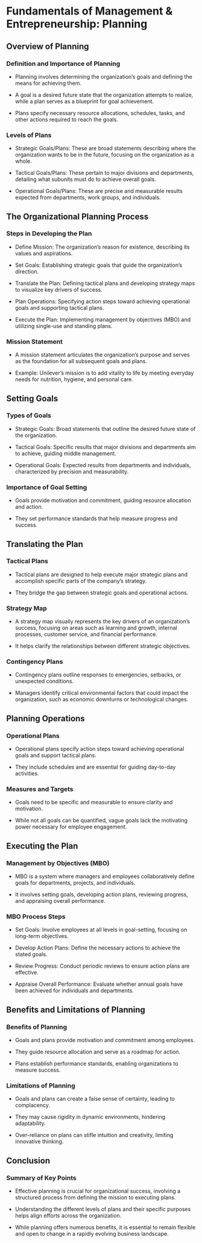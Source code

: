 # Fundamentals of Management & Entrepreneurship: Planning

## Overview of Planning

### Definition and Importance of Planning

- Planning involves determining the organization’s goals and defining the means for achieving them.

- A goal is a desired future state that the organization attempts to realize, while a plan serves as a blueprint for goal achievement.

- Plans specify necessary resource allocations, schedules, tasks, and other actions required to reach the goals.

### Levels of Plans

- Strategic Goals/Plans: These are broad statements describing where the organization wants to be in the future, focusing on the organization as a whole.

- Tactical Goals/Plans: These pertain to major divisions and departments, detailing what subunits must do to achieve overall goals.

- Operational Goals/Plans: These are precise and measurable results expected from departments, work groups, and individuals.

## The Organizational Planning Process

### Steps in Developing the Plan

- Define Mission: The organization’s reason for existence, describing its values and aspirations.

- Set Goals: Establishing strategic goals that guide the organization’s direction.

- Translate the Plan: Defining tactical plans and developing strategy maps to visualize key drivers of success.

- Plan Operations: Specifying action steps toward achieving operational goals and supporting tactical plans.

- Execute the Plan: Implementing management by objectives (MBO) and utilizing single-use and standing plans.

### Mission Statement

- A mission statement articulates the organization’s purpose and serves as the foundation for all subsequent goals and plans.

- Example: Unilever’s mission is to add vitality to life by meeting everyday needs for nutrition, hygiene, and personal care.

## Setting Goals

### Types of Goals

- Strategic Goals: Broad statements that outline the desired future state of the organization.

- Tactical Goals: Specific results that major divisions and departments aim to achieve, guiding middle management.

- Operational Goals: Expected results from departments and individuals, characterized by precision and measurability.

### Importance of Goal Setting

- Goals provide motivation and commitment, guiding resource allocation and action.

- They set performance standards that help measure progress and success.

## Translating the Plan

### Tactical Plans

- Tactical plans are designed to help execute major strategic plans and accomplish specific parts of the company’s strategy.

- They bridge the gap between strategic goals and operational actions.

### Strategy Map

- A strategy map visually represents the key drivers of an organization’s success, focusing on areas such as learning and growth, internal processes, customer service, and financial performance.

- It helps clarify the relationships between different strategic objectives.

### Contingency Plans

- Contingency plans outline responses to emergencies, setbacks, or unexpected conditions.

- Managers identify critical environmental factors that could impact the organization, such as economic downturns or technological changes.

## Planning Operations

### Operational Plans

- Operational plans specify action steps toward achieving operational goals and support tactical plans.

- They include schedules and are essential for guiding day-to-day activities.

### Measures and Targets

- Goals need to be specific and measurable to ensure clarity and motivation.

- While not all goals can be quantified, vague goals lack the motivating power necessary for employee engagement.

## Executing the Plan

### Management by Objectives (MBO)

- MBO is a system where managers and employees collaboratively define goals for departments, projects, and individuals.

- It involves setting goals, developing action plans, reviewing progress, and appraising overall performance.

### MBO Process Steps

- Set Goals: Involve employees at all levels in goal-setting, focusing on long-term objectives.

- Develop Action Plans: Define the necessary actions to achieve the stated goals.

- Review Progress: Conduct periodic reviews to ensure action plans are effective.

- Appraise Overall Performance: Evaluate whether annual goals have been achieved for individuals and departments.

## Benefits and Limitations of Planning

### Benefits of Planning

- Goals and plans provide motivation and commitment among employees.

- They guide resource allocation and serve as a roadmap for action.

- Plans establish performance standards, enabling organizations to measure success.

### Limitations of Planning

- Goals and plans can create a false sense of certainty, leading to complacency.

- They may cause rigidity in dynamic environments, hindering adaptability.

- Over-reliance on plans can stifle intuition and creativity, limiting innovative thinking.

## Conclusion

### Summary of Key Points

- Effective planning is crucial for organizational success, involving a structured process from defining the mission to executing plans.

- Understanding the different levels of plans and their specific purposes helps align efforts across the organization.

- While planning offers numerous benefits, it is essential to remain flexible and open to change in a rapidly evolving business landscape.

